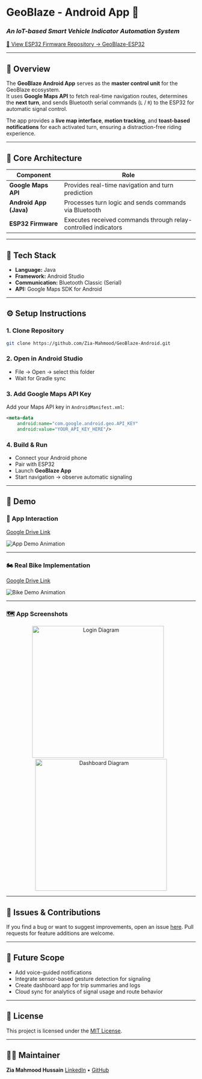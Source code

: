 # GeoBlaze - Android App 📲  
### *An IoT-based Smart Vehicle Indicator Automation System*

[🔗 View ESP32 Firmware Repository → GeoBlaze-ESP32](https://github.com/Zia-Mahmood/GeoBlaze-ESP32)

---

## 📘 Overview
The **GeoBlaze Android App** serves as the **master control unit** for the GeoBlaze ecosystem.  
It uses **Google Maps API** to fetch real-time navigation routes, determines the **next turn**, and sends Bluetooth serial commands (`L` / `R`) to the ESP32 for automatic signal control.

The app provides a **live map interface**, **motion tracking**, and **toast-based notifications** for each activated turn, ensuring a distraction-free riding experience.

---

## 🧱 Core Architecture

| Component | Role |
|------------|------|
| **Google Maps API** | Provides real-time navigation and turn prediction |
| **Android App (Java)** | Processes turn logic and sends commands via Bluetooth |
| **ESP32 Firmware** | Executes received commands through relay-controlled indicators |

---

## 🧰 Tech Stack
- **Language:** Java  
- **Framework:** Android Studio  
- **Communication:** Bluetooth Classic (Serial)  
- **API:** Google Maps SDK for Android  

---

## ⚙️ Setup Instructions

### 1. Clone Repository
```bash
git clone https://github.com/Zia-Mahmood/GeoBlaze-Android.git
````

### 2. Open in Android Studio

* File → Open → select this folder
* Wait for Gradle sync

### 3. Add Google Maps API Key

Add your Maps API key in `AndroidManifest.xml`:

```xml
<meta-data
    android:name="com.google.android.geo.API_KEY"
    android:value="YOUR_API_KEY_HERE"/>
```

### 4. Build & Run

* Connect your Android phone
* Pair with ESP32
* Launch **GeoBlaze App**
* Start navigation → observe automatic signaling

---

## 🧪 Demo

### 📱 App Interaction
[Google Drive Link](https://drive.google.com/file/d/1WtmUDDjg7xVTShBiGUPVRhIEMigdYvJX/view?usp=sharing)

![App Demo Animation](./media/app-demo.gif)

---

### 🏍️ Real Bike Implementation 
[Google Drive Link](https://drive.google.com/file/d/1k_8Ny_jzUUArPhIODR5X-xLXiLAKU4JY/view?usp=sharing)

![Bike Demo Animation](./media/bike-demo.gif)

---

### 🗺️ App Screenshots           

<p align="center">
  <img src="./media/Login.jpg" alt="Login Diagram" width="350"/>
  &nbsp;&nbsp;&nbsp;
  <img src="./media/Dashboard.jpg" alt="Dashboard Diagram" width="350"/>
</p>

---

## 💬 Issues & Contributions

If you find a bug or want to suggest improvements,
open an issue [here](https://github.com/Zia-Mahmood/GeoBlaze-Android/issues).
Pull requests for feature additions are welcome.

---

## 🔭 Future Scope

* Add voice-guided notifications
* Integrate sensor-based gesture detection for signaling
* Create dashboard app for trip summaries and logs
* Cloud sync for analytics of signal usage and route behavior

---

## 📜 License

This project is licensed under the [MIT License](LICENSE).

---

## 👨‍💻 Maintainer

**Zia Mahmood Hussain**
[LinkedIn](https://www.linkedin.com/in/yourprofile) • [GitHub](https://github.com/<your-username>)
